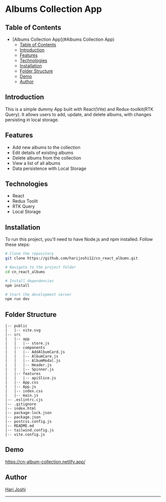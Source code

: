 # Albums Collection App

## Table of Contents

- [Albums Collection App](#Albums Collection App)
  - [Table of Contents](#table-of-contents)
  - [Introduction](#introduction)
  - [Features](#features)
  - [Technologies](#technologies)
  - [Installation](#installation)
  - [Folder Structure](#folder-structure)
  - [Demo](#demo)
  - [Author](#author)

## Introduction

This is a simple dummy App built with React(Vite) and Redux-toolkit(RTK Query). It allows users to add, update, and delete albums, with changes persisting in local storage.

## Features

- Add new albums to the collection 
- Edit details of existing albums   
- Delete albums from the collection 
- View a list of all albums         
- Data persistence with Local Storage         

## Technologies

- React
- Redux Toolit
- RTK Query
- Local Storage

## Installation

To run this project, you'll need to have Node.js and npm installed. Follow these steps:

```bash
# Clone the repository
git clone https://github.com/harijoshi12/cn_react_albums.git

# Navigate to the project folder
cd cn_react_albums

# Install dependencies
npm install

# Start the development server
npm run dev
```
## Folder Structure
```plaintext
|-- public
|   |-- vite.svg
|-- src
|   |-- app
|   |   |-- store.js
|   |-- components
|   |   |-- AddAlbumCard.js
|   |   |-- AlbumCare.js
|   |   |-- AlbumModal.js
|   |   |-- Header.js
|   |   |-- Spinner.js
|   |-- features
|   |   |-- apiSlice.js
|   |-- App.css
|   |-- App.js
|   |-- index.css
|   |-- main.js
|-- .eslintrc.cjs
|-- .gitignore
|-- index.html
|-- package-lock.json
|-- package.json
|-- postcss.config.js
|-- README.md
|-- tailwind.config.js
|-- vite.config.js
```

## Demo
https://cn-album-collection.netlify.app/

## Author
[Hari Joshi](https://github.com/harijoshi12)

---